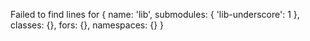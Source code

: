 Failed to find lines for { name: 'lib',
  submodules: { 'lib-underscore': 1 },
  classes: {},
  fors: {},
  namespaces: {} }
